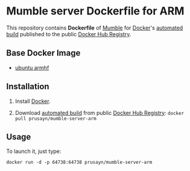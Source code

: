# Mumble server Dockerfile for ARM

This repository contains **Dockerfile** of [Mumble](http://wiki.mumble.info/wiki/Main_Page) for [Docker](https://www.docker.com/)'s [automated build](https://hub.docker.com/u/prusayn/mumble-server-arm/) published to the public [Docker Hub Registry](https://registry.hub.docker.com/).

## Base Docker Image

- [ubuntu armhf](https://hub.docker.com/r/ioft/armhf-ubuntu/)

## Installation

1. Install [Docker](https://www.docker.com/).

2. Download [automated build](https://registry.hub.docker.com/u/prusayn/mumble-server-arm/) from public [Docker Hub Registry](https://hub.docker.com): `docker pull prusayn/mumble-server-arm`

## Usage

To launch it, just type:

```
docker run -d -p 64738:64738 prusayn/mumble-server-arm
```
